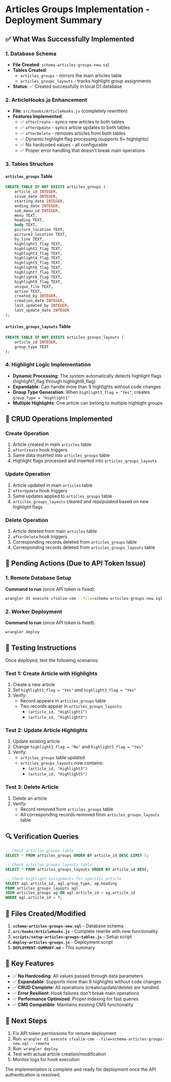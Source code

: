 # Articles Groups Implementation - Deployment Summary

## ✅ What Was Successfully Implemented

### 1. Database Schema
- **File Created**: `schema-articles-groups-new.sql`
- **Tables Created**: 
  - `articles_groups` - mirrors the main articles table
  - `articles_groups_layouts` - tracks highlight group assignments
- **Status**: ✅ Created successfully in local D1 database

### 2. ArticleHooks.js Enhancement
- **File**: `src/hooks/ArticleHooks.js` (completely rewritten)
- **Features Implemented**:
  - ✅ `afterCreate` - syncs new articles to both tables
  - ✅ `afterUpdate` - syncs article updates to both tables  
  - ✅ `afterDelete` - removes articles from both tables
  - ✅ Dynamic highlight flag processing (supports 9+ highlights)
  - ✅ No hardcoded values - all configurable
  - ✅ Proper error handling that doesn't break main operations

### 3. Tables Structure

#### `articles_groups` Table
```sql
CREATE TABLE IF NOT EXISTS articles_groups (
    article_id INTEGER,
    issue_date INTEGER,
    starting_date INTEGER,
    ending_date INTEGER,
    sub_menu_id INTEGER,
    menu TEXT,
    heading TEXT,
    body TEXT,
    picture_location TEXT,
    picture2_location TEXT,
    by_line TEXT,
    highlight1_flag TEXT,
    highlight2_flag TEXT,
    highlight3_flag TEXT,
    highlight4_flag TEXT,
    highlight5_flag TEXT,
    highlight6_flag TEXT,
    highlight7_flag TEXT,
    highlight8_flag TEXT,
    highlight9_flag TEXT,
    unique_file TEXT,
    active TEXT,
    created_by INTEGER,
    creation_date INTEGER,
    last_updated_by INTEGER,
    last_update_date INTEGER
);
```

#### `articles_groups_layouts` Table
```sql
CREATE TABLE IF NOT EXISTS articles_groups_layouts (
    article_id INTEGER,
    group_type TEXT
);
```

### 4. Highlight Logic Implementation
- **Dynamic Processing**: The system automatically detects highlight flags (highlight1_flag through highlight9_flag)
- **Expandable**: Can handle more than 9 highlights without code changes
- **Group Type Generation**: When `highlight1_flag = "Yes"`, creates `group_type = "Highlight1"`
- **Multiple Highlights**: One article can belong to multiple highlight groups

## 🔧 CRUD Operations Implemented

### Create Operation
1. Article created in main `articles` table
2. `afterCreate` hook triggers
3. Same data inserted into `articles_groups` table
4. Highlight flags processed and inserted into `articles_groups_layouts`

### Update Operation  
1. Article updated in main `articles` table
2. `afterUpdate` hook triggers
3. Same updates applied to `articles_groups` table
4. `articles_groups_layouts` cleared and repopulated based on new highlight flags

### Delete Operation
1. Article deleted from main `articles` table
2. `afterDelete` hook triggers
3. Corresponding records deleted from `articles_groups` table
4. Corresponding records deleted from `articles_groups_layouts` table

## 🚨 Pending Actions (Due to API Token Issue)

### 1. Remote Database Setup
**Command to run** (once API token is fixed):
```bash
wrangler d1 execute cfsalim-com --file=schema-articles-groups-new.sql --remote
```

### 2. Worker Deployment
**Command to run** (once API token is fixed):
```bash
wrangler deploy
```

## 🧪 Testing Instructions

Once deployed, test the following scenarios:

### Test 1: Create Article with Highlights
1. Create a new article
2. Set `highlight1_flag = "Yes"` and `highlight3_flag = "Yes"`
3. Verify:
   - Record appears in `articles_groups` table
   - Two records appear in `articles_groups_layouts`: 
     - `(article_id, "Highlight1")`
     - `(article_id, "Highlight3")`

### Test 2: Update Article Highlights  
1. Update existing article
2. Change `highlight1_flag = "No"` and `highlight5_flag = "Yes"`
3. Verify:
   - `articles_groups` table updated
   - `articles_groups_layouts` now contains:
     - `(article_id, "Highlight3")` 
     - `(article_id, "Highlight5")`

### Test 3: Delete Article
1. Delete an article
2. Verify:
   - Record removed from `articles_groups` table
   - All corresponding records removed from `articles_groups_layouts` table

## 🔍 Verification Queries

```sql
-- Check articles_groups table
SELECT * FROM articles_groups ORDER BY article_id DESC LIMIT 5;

-- Check articles_groups_layouts table  
SELECT * FROM articles_groups_layouts ORDER BY article_id DESC;

-- Check highlight assignments for specific article
SELECT agl.article_id, agl.group_type, ag.heading 
FROM articles_groups_layouts agl
JOIN articles_groups ag ON agl.article_id = ag.article_id
WHERE agl.article_id = ?;
```

## 📁 Files Created/Modified

1. **`schema-articles-groups-new.sql`** - Database schema
2. **`src/hooks/ArticleHooks.js`** - Complete rewrite with new functionality
3. **`scripts/setup-articles-groups-tables.js`** - Setup script
4. **`deploy-articles-groups.js`** - Deployment script  
5. **`DEPLOYMENT-SUMMARY.md`** - This summary

## 🎯 Key Features

- ✅ **No Hardcoding**: All values passed through data parameters
- ✅ **Expandable**: Supports more than 9 highlights without code changes
- ✅ **CRUD Complete**: All operations (create/update/delete) are handled
- ✅ **Error Resilient**: Hook failures don't break main operations
- ✅ **Performance Optimized**: Proper indexing for fast queries
- ✅ **CMS Compatible**: Maintains existing CMS functionality

## 🚀 Next Steps

1. Fix API token permissions for remote deployment
2. Run: `wrangler d1 execute cfsalim-com --file=schema-articles-groups-new.sql --remote`
3. Run: `wrangler deploy`
4. Test with actual article creation/modification
5. Monitor logs for hook execution

The implementation is complete and ready for deployment once the API authentication is resolved.






